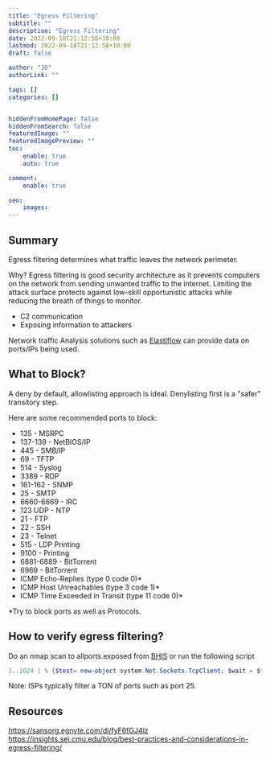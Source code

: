 ```yaml
---
title: "Egress Filtering"
subtitle: ""
description: "Egress Filtering"
date: 2022-09-18T21:12:58+10:00
lastmod: 2022-09-18T21:12:58+10:00
draft: false

author: "JD"
authorLink: ""

tags: []
categories: []


hiddenFromHomePage: false
hiddenFromSearch: false
featuredImage: ""
featuredImagePreview: ""
toc:
    enable: true
    auto: true

comment:
    enable: true

seo:
    images:
---
```

## Summary
Egress filtering determines what traffic leaves the network perimeter. 

Why? Egress filtering is good security architecture as it prevents computers on the network from sending unwanted traffic to the internet. Limiting the attack surface protects against low-skill opportunistic attacks while reducing the breath of things to monitor.
- C2 communication
- Exposing information to attackers

Network traffic Analysis solutions such as [Elastiflow](https://www.elastiflow.com/) can provide data on ports/IPs being used.

## What to Block?
A deny by default, allowlisting approach is ideal. Denylisting first is a "safer" transitory step.

Here are some recommended ports to block:

- 135 - MSRPC
- 137-139 - NetBIOS/IP
- 445 - SMB/IP
- 69 - TFTP
- 514 - Syslog
- 3389 - RDP
- 161-162 - SNMP
- 25 - SMTP
- 6660-6669 - IRC
- 123 UDP - NTP
- 21 - FTP
- 22 - SSH
- 23 - Telnet
- 515 - LDP Printing
- 9100 - Printing
- 6881-6889 - BitTorrent
- 6969 - BitTorrent
- ICMP Echo-Replies (type 0 code 0)*
- ICMP Host Unreachables (type 3 code 1)*
- ICMP Time Exceeded in Transit (type 11 code 0)*

*Try to block ports as well as Protocols.

## How to verify egress filtering?
Do an nmap scan to allports.exposed from [BHIS](https://www.blackhillsinfosec.com/poking-holes-in-the-firewall-egress-testing-with-allports-exposed/)  or run the following script

```PowerShell
1..1024 | % {$test= new-object system.Net.Sockets.TcpClient; $wait = $test.beginConnect("allports.exposed",$_,$null,$null); ($wait.asyncwaithandle.waitone(250,$false)); if($test.Connected){echo "$_ open"}else{echo "$_ closed"}} | select-string " "
```

Note: ISPs typically filter a TON of ports such as port 25.

## Resources
https://sansorg.egnyte.com/dl/fyF6fGJ4lz
https://insights.sei.cmu.edu/blog/best-practices-and-considerations-in-egress-filtering/